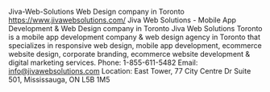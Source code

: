 Jiva-Web-Solutions
Web Design company in Toronto
https://www.jivawebsolutions.com/
Jiva Web Solutions - Mobile App Development & Web Design company in Toronto
Jiva Web Solutions Toronto is a mobile app development company &amp; web design agency in Toronto  that specializes in responsive web design, mobile app development, ecommerce website design, corporate branding, ecommerce website development &amp; digital marketing services.
Phone: 1-855-611-5482
Email: info@jivawebsolutions.com
Location: East Tower, 77 City Centre Dr Suite 501, Mississauga, ON L5B 1M5
